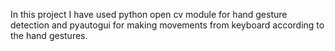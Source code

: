 In this project I have used python open cv module for hand gesture detection and pyautogui for making movements from keyboard according to the hand gestures.